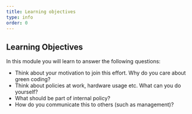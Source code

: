 ```yaml
---
title: Learning objectives
type: info
order: 0
---
```


## Learning Objectives

In this module you will learn to answer the following questions:

* Think about your motivation to join this effort. Why do you care about green coding?
* Think about policies at work, hardware usage etc. What can you do yourself? 
* What should be part of internal policy?
* How do you communicate this to others (such as management)?
